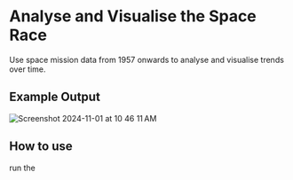 
# Analyse and Visualise the Space Race

Use space mission data from 1957 onwards to analyse and visualise trends over time.

## Example Output

![Screenshot 2024-11-01 at 10 46 11 AM](https://github.com/user-attachments/assets/1e2bf92f-55e9-4bdd-b91d-177c38252a5b)


## How to use

run the 
